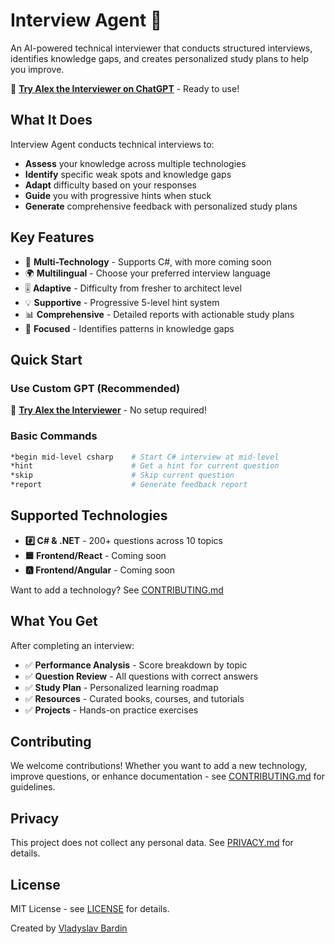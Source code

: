 # Interview Agent 🎯

An AI-powered technical interviewer that conducts structured interviews, identifies knowledge gaps, and creates personalized study plans to help you improve.

🚀 **[Try Alex the Interviewer on ChatGPT](https://chatgpt.com/g/g-68f14f92f4208191ac335aba8b4baadf-alex-the-interviewer)** - Ready to use!

## What It Does

Interview Agent conducts technical interviews to:
- **Assess** your knowledge across multiple technologies
- **Identify** specific weak spots and knowledge gaps
- **Adapt** difficulty based on your responses
- **Guide** you with progressive hints when stuck
- **Generate** comprehensive feedback with personalized study plans

## Key Features

- 🔧 **Multi-Technology** - Supports C#, with more coming soon
- 🌍 **Multilingual** - Choose your preferred interview language
- 🎚️ **Adaptive** - Difficulty from fresher to architect level
- 💡 **Supportive** - Progressive 5-level hint system
- 📊 **Comprehensive** - Detailed reports with actionable study plans
- 🎯 **Focused** - Identifies patterns in knowledge gaps

## Quick Start

### Use Custom GPT (Recommended)
🚀 **[Try Alex the Interviewer](https://chatgpt.com/g/g-68f14f92f4208191ac335aba8b4baadf-alex-the-interviewer)** - No setup required!

### Basic Commands
```bash
*begin mid-level csharp    # Start C# interview at mid-level
*hint                      # Get a hint for current question
*skip                      # Skip current question
*report                    # Generate feedback report
```

## Supported Technologies

- **#️⃣ C# & .NET** - 200+ questions across 10 topics
- **🟦 Frontend/React** - Coming soon
- **🅰️ Frontend/Angular** - Coming soon

Want to add a technology? See [CONTRIBUTING.md](CONTRIBUTING.md)

## What You Get

After completing an interview:

- ✅ **Performance Analysis** - Score breakdown by topic
- ✅ **Question Review** - All questions with correct answers
- ✅ **Study Plan** - Personalized learning roadmap
- ✅ **Resources** - Curated books, courses, and tutorials
- ✅ **Projects** - Hands-on practice exercises

## Contributing

We welcome contributions! Whether you want to add a new technology, improve questions, or enhance documentation - see [CONTRIBUTING.md](CONTRIBUTING.md) for guidelines.

## Privacy

This project does not collect any personal data. See [PRIVACY.md](PRIVACY.md) for details.

## License

MIT License - see [LICENSE](LICENSE) for details.

Created by [Vladyslav Bardin](https://github.com/bardin08)
